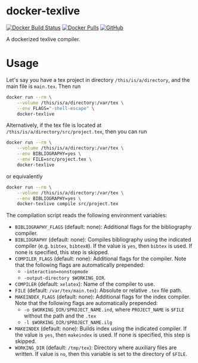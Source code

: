 docker-texlive
==============

[![Docker Build Status](https://img.shields.io/docker/build/altaris/docker-texlive.svg)](https://hub.docker.com/r/altaris/docker-texlive/)
[![Docker Pulls](https://img.shields.io/docker/pulls/altaris/docker-texlive.svg)](https://hub.docker.com/r/altaris/docker-texlive/)
[![GitHub](https://img.shields.io/github/license/altaris/docker-texlive.svg)](https://choosealicense.com/licenses/mit/)

A dockerized texlive compiler.

# Usage

Let's say you have a tex project in directory `/this/is/a/directory`, and the main file is `main.tex`. Then run

```sh
docker run --rm \
    --volume /this/is/a/directory:/var/tex \
    --env FLAGS="-shell-escape" \
    docker-texlive
```

Alternatively, if the tex file is located at `/this/is/a/directory/src/project.tex`, then you can run

```sh
docker run --rm \
    --volume /this/is/a/directory:/var/tex \
    --env BIBLIOGRAPHY=yes \
    --env FILE=src/project.tex \
    docker-texlive
```

or equivalently

```sh
docker run --rm \
    --volume /this/is/a/directory:/var/tex \
    --env BIBLIOGRAPHY=yes \
    docker-texlive compile src/project.tex
```

The compilation script reads the following environment variables:

* `BIBLIOGRAPHY_FLAGS` (default: none): Additional flags for the bibliography compiler.
* `BIBLIOGRAPHY` (default: none): Compiles bibliography using the indicated compiler (e.g. `bibtex`, `bibtex8`). If the value is `yes`, then `bibtex` is used. If none is specified, this step is skipped.
* `COMPILER_FLAGS` (default: none): Additional flags for the compiler. Note that the following flags are automatically prepended:
    - `-interaction=nonstopmode`
    - `-output-directory $WORKING_DIR`.
* `COMPILER` (default: `xelatex`): Name of the compiler to use.
* `FILE` (default: `/var/tex/main.tex`): Absolute or relative `.tex` file path.
* `MAKEINDEX_FLAGS` (default: none): Additional flags for the index compiler. Note that the following flags are automatically prepended:
    - `-o $WORKING_DIR/$PROJECT_NAME.ind`, where `PROJECT_NAME` is `$FILE` without the path and the `.tex`
    - `-l $WORKING_DIR/$PROJECT_NAME.ilg`
* `MAKEINDEX` (default: none): Builds index using the indicated compiler. If the value is `yes`, then `makeindex` is used. If none is specified, this step is skipped.
* `WORKING_DIR` (default: `/tmp/tex`): Directory where auxiliary files are written. If value is `no`, then this variable is set to the directory of `$FILE`.
